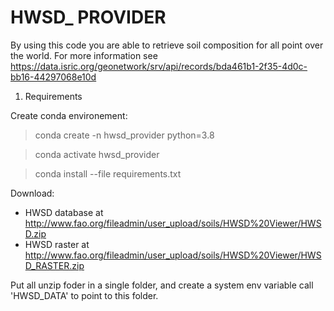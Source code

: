HWSD_ PROVIDER
==============

By using this code you are able to retrieve soil composition for all point over the world.
For more information see https://data.isric.org/geonetwork/srv/api/records/bda461b1-2f35-4d0c-bb16-44297068e10d

1. Requirements

Create conda environement: 
> conda create -n hwsd_provider python=3.8

> conda activate hwsd_provider

> conda install --file requirements.txt

Download:

- HWSD database at http://www.fao.org/fileadmin/user_upload/soils/HWSD%20Viewer/HWSD.zip
- HWSD raster at http://www.fao.org/fileadmin/user_upload/soils/HWSD%20Viewer/HWSD_RASTER.zip

Put all unzip foder in a single folder, and create a system env variable call 'HWSD_DATA' to point to this folder.



